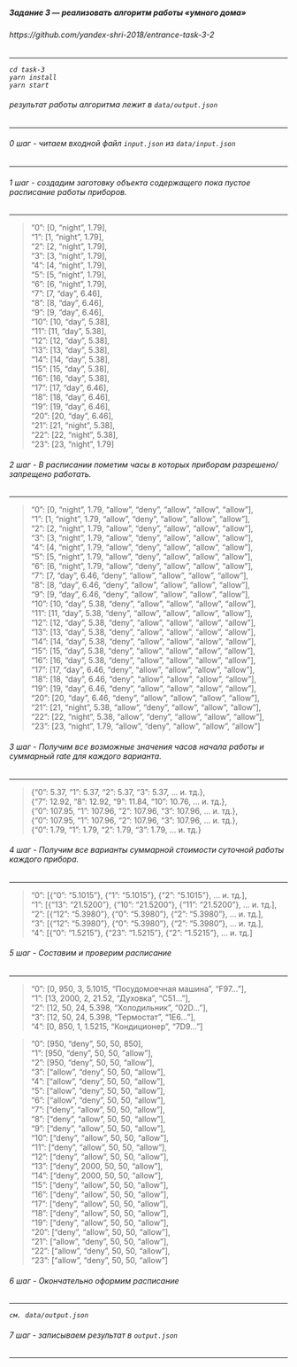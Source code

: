 <h5><a id="_3_______0"></a><em>Задание 3 — реализовать алгоритм работы «умного дома»</em></h5>
<h6>https://github.com/yandex-shri-2018/entrance-task-3-2</h6>
<hr>
<p><em><code>cd task-3</code></em><br>
<em><code>yarn install</code></em><br>
<em><code>yarn start</code></em></p>
<h6><a id="_____dataoutputjson_2"></a><em>результат работы алгоритма лежит в <code>data/output.json</code></em></h6>
<hr>
<h6><a id="0______inputjson__datainputjson_7"></a><em>0 шаг - читаем входной файл <code>input.json</code> из <code>data/input.json</code></em></h6>
<hr>
<h6><a id="1____________9"></a><em>1 шаг - создадим заготовку объекта содержащего пока пустое расписание работы приборов.</em></h6>
<hr>
<blockquote>
<p>“0”: [0, “night”, 1.79],<br>
“1”: [1, “night”, 1.79],<br>
“2”: [2, “night”, 1.79],<br>
“3”: [3, “night”, 1.79],<br>
“4”: [4, “night”, 1.79],<br>
“5”: [5, “night”, 1.79],<br>
“6”: [6, “night”, 1.79],<br>
“7”: [7, “day”, 6.46],<br>
“8”: [8, “day”, 6.46],<br>
“9”: [9, “day”, 6.46],<br>
“10”: [10, “day”, 5.38],<br>
“11”: [11, “day”, 5.38],<br>
“12”: [12, “day”, 5.38],<br>
“13”: [13, “day”, 5.38],<br>
“14”: [14, “day”, 5.38],<br>
“15”: [15, “day”, 5.38],<br>
“16”: [16, “day”, 5.38],<br>
“17”: [17, “day”, 6.46],<br>
“18”: [18, “day”, 6.46],<br>
“19”: [19, “day”, 6.46],<br>
“20”: [20, “day”, 6.46],<br>
“21”: [21, “night”, 5.38],<br>
“22”: [22, “night”, 5.38],<br>
“23”: [23, “night”, 1.79]</p>
</blockquote>
<h6><a id="2____________38"></a><em>2 шаг - В расписании пометим часы в которых приборам разрешено/запрещено работать.</em></h6>
<hr>
<blockquote>
<p>“0”: [0, “night”, 1.79, “allow”, “deny”, “allow”, “allow”, “allow”],<br>
“1”: [1, “night”, 1.79, “allow”, “deny”, “allow”, “allow”, “allow”],<br>
“2”: [2, “night”, 1.79, “allow”, “deny”, “allow”, “allow”, “allow”],<br>
“3”: [3, “night”, 1.79, “allow”, “deny”, “allow”, “allow”, “allow”],<br>
“4”: [4, “night”, 1.79, “allow”, “deny”, “allow”, “allow”, “allow”],<br>
“5”: [5, “night”, 1.79, “allow”, “deny”, “allow”, “allow”, “allow”],<br>
“6”: [6, “night”, 1.79, “allow”, “deny”, “allow”, “allow”, “allow”],<br>
“7”: [7, “day”, 6.46, “deny”, “allow”, “allow”, “allow”, “allow”],<br>
“8”: [8, “day”, 6.46, “deny”, “allow”, “allow”, “allow”, “allow”],<br>
“9”: [9, “day”, 6.46, “deny”, “allow”, “allow”, “allow”, “allow”],<br>
“10”: [10, “day”, 5.38, “deny”, “allow”, “allow”, “allow”, “allow”],<br>
“11”: [11, “day”, 5.38, “deny”, “allow”, “allow”, “allow”, “allow”],<br>
“12”: [12, “day”, 5.38, “deny”, “allow”, “allow”, “allow”, “allow”],<br>
“13”: [13, “day”, 5.38, “deny”, “allow”, “allow”, “allow”, “allow”],<br>
“14”: [14, “day”, 5.38, “deny”, “allow”, “allow”, “allow”, “allow”],<br>
“15”: [15, “day”, 5.38, “deny”, “allow”, “allow”, “allow”, “allow”],<br>
“16”: [16, “day”, 5.38, “deny”, “allow”, “allow”, “allow”, “allow”],<br>
“17”: [17, “day”, 6.46, “deny”, “allow”, “allow”, “allow”, “allow”],<br>
“18”: [18, “day”, 6.46, “deny”, “allow”, “allow”, “allow”, “allow”],<br>
“19”: [19, “day”, 6.46, “deny”, “allow”, “allow”, “allow”, “allow”],<br>
“20”: [20, “day”, 6.46, “deny”, “allow”, “allow”, “allow”, “allow”],<br>
“21”: [21, “night”, 5.38, “allow”, “deny”, “allow”, “allow”, “allow”],<br>
“22”: [22, “night”, 5.38, “allow”, “deny”, “allow”, “allow”, “allow”],<br>
“23”: [23, “night”, 1.79, “allow”, “deny”, “allow”, “allow”, “allow”]</p>
</blockquote>
<h6><a id="3____________rate____67"></a><em>3 шаг - Получим все возможные значения часов начала работы и суммарный rate для каждого варианта.</em></h6>
<hr>
<blockquote>
<p>{“0”: 5.37, “1”: 5.37, “2”: 5.37, “3”: 5.37, … и. тд.},<br>
{“7”: 12.92, “8”: 12.92, “9”: 11.84, “10”: 10.76, … и. тд.},<br>
{“0”: 107.95, “1”: 107.96, “2”: 107.96, “3”: 107.96, … и. тд.},<br>
{“0”: 107.95, “1”: 107.96, “2”: 107.96, “3”: 107.96, … и. тд.},<br>
{“0”: 1.79, “1”: 1.79, “2”: 1.79, “3”: 1.79, … и. тд.}</p>
</blockquote>
<h6><a id="4____________77"></a><em>4 шаг - Получим все варианты суммарной стоимости суточной работы каждого прибора.</em></h6>
<hr>
<blockquote>
<p>“0”: [{“0”: “5.1015”}, {“1”: “5.1015”}, {“2”: “5.1015”}, … и. тд.],<br>
“1”: [{“13”: “21.5200”}, {“10”: “21.5200”}, {“11”: “21.5200”}, … и. тд.],<br>
“2”: [{“12”: “5.3980”}, {“0”: “5.3980”}, {“2”: “5.3980”}, … и. тд.],<br>
“3”: [{“12”: “5.3980”}, {“0”: “5.3980”}, {“2”: “5.3980”}, … и. тд.],<br>
“4”: [{“0”: “1.5215”}, {“23”: “1.5215”}, {“2”: “1.5215”}, … и. тд.]</p>
</blockquote>
<h6><a id="5_______86"></a><em>5 шаг - Составим и проверим расписание</em></h6>
<hr>
<blockquote>
<p>“0”: [0, 950, 3, 5.1015, “Посудомоечная машина”, “F97…”],<br>
“1”: [13, 2000, 2, 21.52, “Духовка”, “C51…”],<br>
“2”: [12, 50, 24, 5.398, “Холодильник”, “02D…”],<br>
“3”: [12, 50, 24, 5.398, “Термостат”, “1E6…”],<br>
“4”: [0, 850, 1, 1.5215, “Кондиционер”, “7D9…”]</p>
</blockquote>
<blockquote>
<p>“0”: [950, “deny”, 50, 50, 850],<br>
“1”: [950, “deny”, 50, 50, “allow”],<br>
“2”: [950, “deny”, 50, 50, “allow”],<br>
“3”: [“allow”, “deny”, 50, 50, “allow”],<br>
“4”: [“allow”, “deny”, 50, 50, “allow”],<br>
“5”: [“allow”, “deny”, 50, 50, “allow”],<br>
“6”: [“allow”, “deny”, 50, 50, “allow”],<br>
“7”: [“deny”, “allow”, 50, 50, “allow”],<br>
“8”: [“deny”, “allow”, 50, 50, “allow”],<br>
“9”: [“deny”, “allow”, 50, 50, “allow”],<br>
“10”: [“deny”, “allow”, 50, 50, “allow”],<br>
“11”: [“deny”, “allow”, 50, 50, “allow”],<br>
“12”: [“deny”, “allow”, 50, 50, “allow”],<br>
“13”: [“deny”, 2000, 50, 50, “allow”],<br>
“14”: [“deny”, 2000, 50, 50, “allow”],<br>
“15”: [“deny”, “allow”, 50, 50, “allow”],<br>
“16”: [“deny”, “allow”, 50, 50, “allow”],<br>
“17”: [“deny”, “allow”, 50, 50, “allow”],<br>
“18”: [“deny”, “allow”, 50, 50, “allow”],<br>
“19”: [“deny”, “allow”, 50, 50, “allow”],<br>
“20”: [“deny”, “allow”, 50, 50, “allow”],<br>
“21”: [“allow”, “deny”, 50, 50, “allow”],<br>
“22”: [“allow”, “deny”, 50, 50, “allow”],<br>
“23”: [“allow”, “deny”, 50, 50, “allow”]</p>
</blockquote>
<h6><a id="6______120"></a><em>6 шаг - Окончательно оформим расписание</em></h6>
<hr>
<p><em><code>см. data/output.json</code></em></p>
<h6><a id="7______outputjson_124"></a><em>7 шаг - записываем результат в <code>output.json</code></em></h6>
<hr>